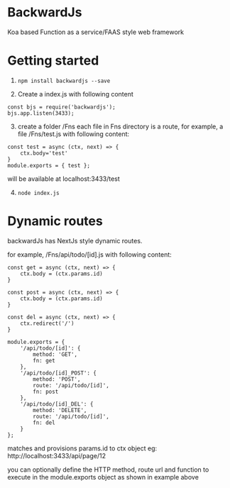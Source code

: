 # BackwardJs
Koa based Function as a service/FAAS style web framework

# Getting started
1. `npm install backwardjs --save`

2. Create a index.js with following content 
```
const bjs = require('backwardjs');
bjs.app.listen(3433);
```

3. create a folder /Fns 
each file in Fns directory is a route, for example, a file /Fns/test.js with following content:
```
const test = async (ctx, next) => {
    ctx.body='test'
}
module.exports = { test };
```
will be available at localhost:3433/test

4. `node index.js`

# Dynamic routes
backwardJs has NextJs style dynamic routes.

for example, /Fns/api/todo/[id].js with following content:
```
const get = async (ctx, next) => {
    ctx.body = (ctx.params.id)
}

const post = async (ctx, next) => {
    ctx.body = (ctx.params.id)
}

const del = async (ctx, next) => {
    ctx.redirect('/')
}

module.exports = {
    '/api/todo/[id]': {
        method: 'GET',
        fn: get
    },
    '/api/todo/[id]_POST': {
        method: 'POST',
        route: '/api/todo/[id]',
        fn: post
    },
    '/api/todo/[id]_DEL': {
        method: 'DELETE',
        route: '/api/todo/[id]',
        fn: del
    }
};
```
matches and provisions params.id to ctx object
eg: http://localhost:3433/api/page/12 

you can optionally define the HTTP method, route url and function to execute in the module.exports object as shown in example above